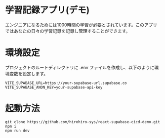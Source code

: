 # 学習記録アプリ(デモ)
エンジニアになるためには1000時間の学習が必要とされています。このアプリではあなたの日々の学習記録を記録し管理することができます。

# 環境設定
プロジェクトのルートディレクトリに .env ファイルを作成し、以下のように環境変数を設定します。
```
VITE_SUPABASE_URL=https://your-supabase-url.supabase.co
VITE_SUPABASE_ANON_KEY=your-supabase-api-key
```

# 起動方法

```
git clone https://github.com/hirohiro-sys/react-supabase-cicd-demo.git
npm i
npm run dev
```
